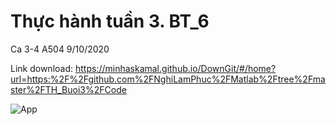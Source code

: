 # Thực hành tuần 3. BT_6

Ca 3-4 A504 9/10/2020

Link download: https://minhaskamal.github.io/DownGit/#/home?url=https:%2F%2Fgithub.com%2FNghiLamPhuc%2FMatlab%2Ftree%2Fmaster%2FTH_Buoi3%2FCode

![App](/BT6/Debai/BT6_1.jpg)


